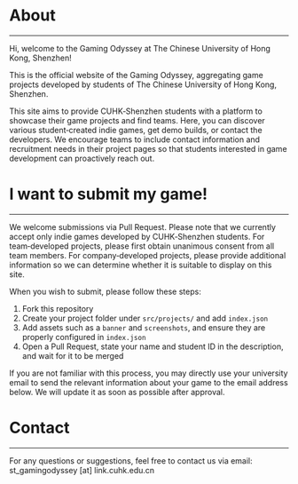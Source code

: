 # About
---

Hi, welcome to the Gaming Odyssey at The Chinese University of Hong Kong, Shenzhen!

This is the official website of the Gaming Odyssey, aggregating game projects developed by students of The Chinese University of Hong Kong, Shenzhen.

This site aims to provide CUHK‑Shenzhen students with a platform to showcase their game projects and find teams. Here, you can discover various student‑created indie games, get demo builds, or contact the developers. We encourage teams to include contact information and recruitment needs in their project pages so that students interested in game development can proactively reach out.

# I want to submit my game!

---

We welcome submissions via Pull Request. Please note that we currently accept only indie games developed by CUHK‑Shenzhen students. For team‑developed projects, please first obtain unanimous consent from all team members. For company‑developed projects, please provide additional information so we can determine whether it is suitable to display on this site.

When you wish to submit, please follow these steps:

1. Fork this repository
2. Create your project folder under `src/projects/` and add `index.json`
3. Add assets such as a `banner` and `screenshots`, and ensure they are properly configured in `index.json`
4. Open a Pull Request, state your name and student ID in the description, and wait for it to be merged

If you are not familiar with this process, you may directly use your university email to send the relevant information about your game to the email address below. We will update it as soon as possible after approval.

# Contact

---

For any questions or suggestions, feel free to contact us via email: st_gamingodyssey [at] link.cuhk.edu.cn


